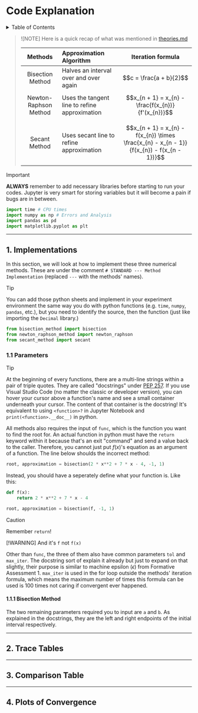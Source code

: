 # Code Explanation

<details>

<summary>Table of Contents</summary>

1. [Implementations](#1-implementations)
2. [Trace Tables](#2-trace-tables)
3. [Comparison Table](#3-comparison-table)
4. [Plots of Convergence](#4-plots-of-convergence)

</details>

> ![NOTE]
> Here is a quick recap of what was mentioned in [theories.md](theories.md)
> 
> | Methods | Approximation Algorithm | Iteration formula |
> | :-----: | :---------------------- | :---------------: |
> | Bisection Method | Halves an interval over and over again | $$c = \frac{a + b}{2}$$ |
> | Newton-Raphson Method | Uses the tangent line to refine approximation | $$x_{n + 1} = x_{n} - \frac{f(x_{n})}{f'(x_{n})}$$ |
> | Secant Method | Uses secant line to refine approximation | $$x_{n + 1} = x_{n} - f(x_{n}) \times \frac{x_{n} - x_{n - 1}}{f(x_{n}) - f(x_{n - 1})}$$

> [!IMPORTANT]
> **ALWAYS** remember to add necessary libraries before starting to run your codes. Jupyter is very smart for storing variables but it will become a pain if bugs are in between.
> ```python
> import time # CPU times
> import numpy as np # Errors and Analysis
> import pandas as pd
> import matplotlib.pyplot as plt
> ```

---

## 1. Implementations

In this section, we will look at how to implement these three numerical methods. These are under the comment `# STANDARD --- Method Implementation` (replaced `---` with the methods' names).

> [!TIP]
> You can add those python sheets and implement in your experiment environment the same way you do with python functions (e.g. `time`, `numpy`, `pandas`, etc.), but you need to identify the source, then the function (just like importing the `Decimal` library.)
> ```python
> from bisection_method import bisection
> from newton_raphson_method import newton_raphson
> from secant_method import secant

### 1.1 Parameters
> [!TIP]
> At the beginning of every functions, there are a multi-line strings within a pair of triple quotes. They are called "docstrings" under [PEP 257](https://peps.python.org/pep-0257/#multi-line-docstrings). If you use Visual Studio Code (no matter the classic or developer version), you can hover your cursor above a function's name and see a small container underneath your cursor. The content of that container is the docstring! It's equivalent to using `<function>?` in Jupyter Notebook and `print(<function>.__doc__)` in python.

All methods also requires the input of `func`, which is the function you want to find the root for. An actual function in python must have the `return` keyword within it because that's an exit "command" and send a value back to the caller. Therefore, you cannot just put $f(x)$'s equation as an argument of a function. The line below shoulds the incorrect method:

```python
root, approximation = bisection(2 * x**2 + 7 * x - 4, -1, 1)
```

Instead, you should have a seperately define what your function is. Like this:

```python
def f(x):
    return 2 * x**2 + 7 * x - 4

root, approximation = bisection(f, -1, 1)
```
> [!CAUTION]
> Remember `return`!
>
> [!WARNING]
> And it's `f` not `f(x)`

Other than `func`, the three of them also have common parameters `tol` and `max_iter`. The docstring sort of explain it already but just to expand on that slightly, their purpose is similar to machine epsilon ($\epsilon$) from Formative Assessment 1. `max_iter` is used in the for loop outside the methods' iteration formula, which means the maximum number of times this formula can be used is 100 times not caring if convergent ever happened.

#### 1.1.1 Bisection Method

The two remaining parameters required you to input are `a` and `b`. As explained in the docstrings, they are the left and right endpoints of the initial interval respectively.

---

## 2. Trace Tables


---

## 3. Comparison Table


---

## 4. Plots of Convergence